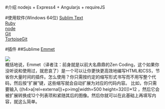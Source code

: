 #介绍
nodejs + Express4 + Angularjs + requireJS

#使用软件(Windows 64位)
[Sublim Text](http://c758482.r82.cf2.rackcdn.com/Sublime%20Text%20Build%203083%20x64%20Setup.exe)<br>
[Ruby](http://dl.bintray.com/oneclick/rubyinstaller/rubyinstaller-2.2.3-x64.exe)<br>
[node](https://nodejs.org/dist/v4.2.2/node-v4.2.2-x64.msi)<br>
[Git](https://github.com/git-for-windows/git/releases/download/v2.6.3.windows.1/Git-2.6.3-64-bit.exe)<br>
[TortoiseGit](https://download.tortoisegit.org/tgit/1.8.16.0/TortoiseGit-1.8.16.0-64bit.msi)<br>


#插件
##Sublime
[Emmet](https://github.com/sergeche/emmet-sublime)<br/>


![](http://static.oschina.net/uploads/img/201402/05081902_YBUL.gif)<br>
概括地说，Emmet（译者注：前身就是以前大名鼎鼎的Zen Coding，这个如果你没听说和使用过，就悲哀了）是一个可以让你更快更高效地编写HTML和CSS，节省你大量时间的插件。怎么使用？你只需按约定的缩写形式书写而不用写整个代码，然后按“扩展”键，这些缩写就会自动扩展为对应的代码内容。 比如，你只需要输入 ((h4>a[rel=external])+p>img[width=500 height=320])*12 ，然后它会被扩展转换成12个列表项和紧随其后的图像。然后你就可以在此基础上再填写内容，就这么简单。


